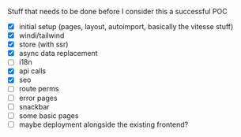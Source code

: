 Stuff that needs to be done before I consider this a successful POC

- [x] initial setup (pages, layout, autoimport, basically the vitesse stuff)
- [x] windi/tailwind
- [x] store (with ssr)
- [x] async data replacement
- [ ] i18n
- [x] api calls
- [x] seo
- [ ] route perms
- [ ] error pages
- [ ] snackbar
- [ ] some basic pages
- [ ] maybe deployment alongside the existing frontend?
